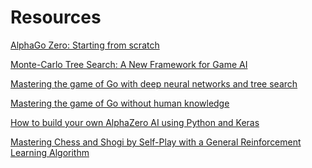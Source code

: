 Resources
==============

[AlphaGo Zero: Starting from scratch](https://deepmind.com/blog/article/alphago-zero-starting-scratch)

[Monte-Carlo Tree Search: A New Framework for Game AI](https://www.aaai.org/Papers/AIIDE/2008/AIIDE08-036.pdf)

[Mastering the game of Go with deep
neural networks and tree search](https://storage.googleapis.com/deepmind-media/alphago/AlphaGoNaturePaper.pdf)

[Mastering the game of Go without human knowledge](https://www.nature.com/articles/nature24270.epdf?author_access_token=VJXbVjaSHxFoctQQ4p2k4tRgN0jAjWel9jnR3ZoTv0PVW4gB86EEpGqTRDtpIz-2rmo8-KG06gqVobU5NSCFeHILHcVFUeMsbvwS-lxjqQGg98faovwjxeTUgZAUMnRQ)

[How to build your own AlphaZero AI using Python and Keras](https://medium.com/applied-data-science/how-to-build-your-own-alphazero-ai-using-python-and-keras-7f664945c188)

[Mastering Chess and Shogi by Self-Play with a
General Reinforcement Learning Algorithm](https://arxiv.org/pdf/1712.01815.pdf)
